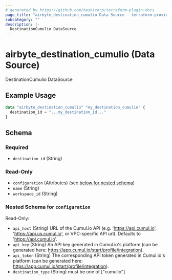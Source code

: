 ```yaml
---
# generated by https://github.com/hashicorp/terraform-plugin-docs
page_title: "airbyte_destination_cumulio Data Source - terraform-provider-airbyte"
subcategory: ""
description: |-
  DestinationCumulio DataSource
---
```


# airbyte_destination_cumulio (Data Source)

DestinationCumulio DataSource

## Example Usage

```terraform
data "airbyte_destination_cumulio" "my_destination_cumulio" {
  destination_id = "...my_destination_id..."
}
```

<!-- schema generated by tfplugindocs -->
## Schema

### Required

- `destination_id` (String)

### Read-Only

- `configuration` (Attributes) (see [below for nested schema](#nestedatt--configuration))
- `name` (String)
- `workspace_id` (String)

<a id="nestedatt--configuration"></a>
### Nested Schema for `configuration`

Read-Only:

- `api_host` (String) URL of the Cumul.io API (e.g. 'https://api.cumul.io', 'https://api.us.cumul.io', or VPC-specific API url). Defaults to 'https://api.cumul.io'.
- `api_key` (String) An API key generated in Cumul.io's platform (can be generated here: https://app.cumul.io/start/profile/integration).
- `api_token` (String) The corresponding API token generated in Cumul.io's platform (can be generated here: https://app.cumul.io/start/profile/integration).
- `destination_type` (String) must be one of ["cumulio"]



